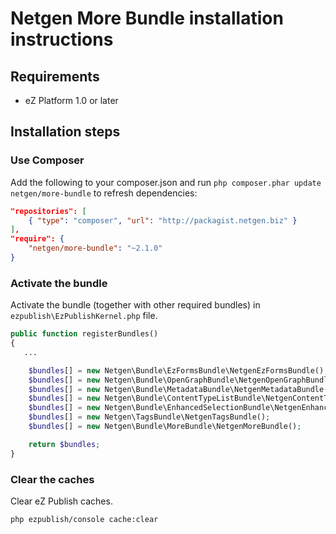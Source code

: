 Netgen More Bundle installation instructions
============================================

Requirements
------------

* eZ Platform 1.0 or later

Installation steps
------------------

### Use Composer

Add the following to your composer.json and run `php composer.phar update netgen/more-bundle` to refresh dependencies:

```json
"repositories": [
    { "type": "composer", "url": "http://packagist.netgen.biz" }
],
"require": {
    "netgen/more-bundle": "~2.1.0"
}
```

### Activate the bundle

Activate the bundle (together with other required bundles) in `ezpublish\EzPublishKernel.php` file.

```php
public function registerBundles()
{
   ...

    $bundles[] = new Netgen\Bundle\EzFormsBundle\NetgenEzFormsBundle();
    $bundles[] = new Netgen\Bundle\OpenGraphBundle\NetgenOpenGraphBundle();
    $bundles[] = new Netgen\Bundle\MetadataBundle\NetgenMetadataBundle();
    $bundles[] = new Netgen\Bundle\ContentTypeListBundle\NetgenContentTypeListBundle();
    $bundles[] = new Netgen\Bundle\EnhancedSelectionBundle\NetgenEnhancedSelectionBundle();
    $bundles[] = new Netgen\TagsBundle\NetgenTagsBundle();
    $bundles[] = new Netgen\Bundle\MoreBundle\NetgenMoreBundle();

    return $bundles;
}
```

### Clear the caches

Clear eZ Publish caches.

```bash
php ezpublish/console cache:clear
```
